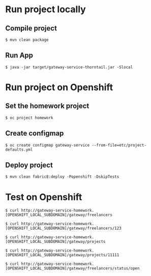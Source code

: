 # Run project locally

## Compile project

	$ mvn clean package

## Run App

	$ java -jar target/gateway-service-thorntail.jar -Slocal
	
# Run project on Openshift

## Set the homework project
 
	$ oc project homework

## Create configmap	

	$ oc create configmap gateway-service --from-file=etc/project-defaults.yml

## Deploy project	

	$ mvn clean fabric8:deploy -Popenshift -DskipTests
	
# Test on Openshift

	$ curl http://gateway-service-homework.[OPENSHIFT_LOCAL_SUBDOMAIN]/gateway/freelancers

	$ curl http://gateway-service-homework.[OPENSHIFT_LOCAL_SUBDOMAIN]/gateway/freelancers/123

	$ curl http://gateway-service-homework.[OPENSHIFT_LOCAL_SUBDOMAIN]/gateway/projects

	$ curl http://gateway-service-homework.[OPENSHIFT_LOCAL_SUBDOMAIN]/gateway/projects/11111
	
	$ curl http://gateway-service-homework.[OPENSHIFT_LOCAL_SUBDOMAIN]/gateway/freelancers/status/open

